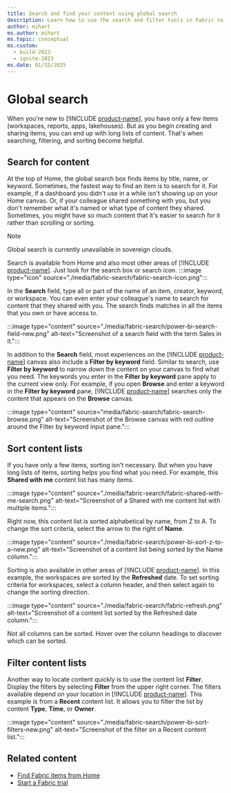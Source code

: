 ```yaml
---
title: Search and find your content using global search
description: Learn how to use the search and filter tools in Fabric to quickly find the content you want.
author: mihart
ms.author: mihart
ms.topic: conceptual
ms.custom:
  - build-2023
  - ignite-2023
ms.date: 01/15/2025
---
```


# Global search

When you're new to [!INCLUDE [product-name](../includes/product-name.md)], you have only a few items (workspaces, reports, apps, lakehouses). But as you begin creating and sharing items, you can end up with long lists of content. That's when searching, filtering, and sorting become helpful.

## Search for content

At the top of Home, the global search box finds items by title, name, or keyword. Sometimes, the fastest way to find an item is to search for it. For example, if a dashboard you didn't use in a while isn't showing up on your Home canvas. Or, if your colleague shared something with you, but you don't remember what it's named or what type of content they shared. Sometimes, you might have so much content that it's easier to search for it rather than scrolling or sorting.

> [!NOTE]
> Global search is currently unavailable in sovereign clouds. 

Search is available from Home and also most other areas of [!INCLUDE [product-name](../includes/product-name.md)]. Just look for the search box or search icon. :::image type="icon" source="./media/fabric-search/fabric-search-icon.png":::

In the **Search** field, type all or part of the name of an item, creator, keyword, or workspace. You can even enter your colleague's name to search for content that they shared with you. The search finds matches in all the items that you own or have access to. 

:::image type="content" source="./media/fabric-search/power-bi-search-field-new.png" alt-text="Screenshot of a search field with the term Sales in it.":::

In addition to the **Search** field, most experiences on the [!INCLUDE [product-name](../includes/product-name.md)] canvas also include a **Filter by keyword** field.  Similar to search, use **Filter by keyword** to narrow down the content on your canvas to find what you need. The keywords you enter in the **Filter by keyword** pane apply to the current view only. For example, if you open **Browse** and enter a keyword in the **Filter by keyword** pane, [!INCLUDE [product-name](../includes/product-name.md)] searches only the content that appears on the **Browse** canvas.

:::image type="content" source="media/fabric-search/fabric-search-browse.png" alt-text="Screenshot of the Browse canvas with red outline around the Filter by keyword input pane.":::

## Sort content lists

If you have only a few items, sorting isn't necessary. But when you have long lists of items, sorting helps you find what you need. For example, this **Shared with me** content list has many items.

:::image type="content" source="./media/fabric-search/fabric-shared-with-me-search.png" alt-text="Screenshot of a Shared with me content list with multiple items.":::

Right now, this content list is sorted alphabetical by name, from Z to A. To change the sort criteria, select the arrow to the right of **Name**.

:::image type="content" source="./media/fabric-search/power-bi-sort-z-to-a-new.png" alt-text="Screenshot of a content list being sorted by the Name column.":::

Sorting is also available in other areas of [!INCLUDE [product-name](../includes/product-name.md)]. In this example, the workspaces are sorted by the **Refreshed** date. To set sorting criteria for workspaces, select a column header, and then select again to change the sorting direction.

:::image type="content" source="./media/fabric-search/fabric-refresh.png" alt-text="Screenshot of a content list sorted by the Refreshed date column.":::

Not all columns can be sorted. Hover over the column headings to discover which can be sorted.

## Filter content lists

Another way to locate content quickly is to use the content list **Filter**. Display the filters by selecting **Filter** from the upper right corner. The filters available depend on your location in [!INCLUDE [product-name](../includes/product-name.md)]. This example is from a **Recent** content list. It allows you to filter the list by content **Type**, **Time**, or **Owner**.

:::image type="content" source="./media/fabric-search/power-bi-sort-filters-new.png" alt-text="Screenshot of the filter on a Recent content list.":::

## Related content

- [Find Fabric items from Home](fabric-home.md)
- [Start a Fabric trial](fabric-trial.md)
